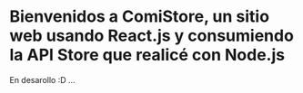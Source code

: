 # Bienvenidos a ComiStore, un sitio web usando React.js y consumiendo la API Store que realicé con Node.js

En desarollo :D ...
